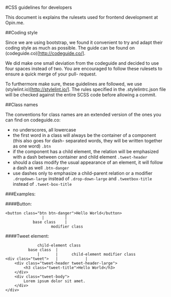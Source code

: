 #CSS guidelines for developers

This document is explains the rulesets used for frontend development at Opin.me. 

##Coding style

Since we are using bootstrap, we found it convenient to try and adapt their coding style
as much as possible. The guide can be found on (codeguide.co)[http://codeguide.co/]. 

We did make one small deviation from the codeguide and decided to use four spaces instead
of two. 
You are encouraged to follow these rulesets to ensure a quick merge of your pull-
request.

To furthermore make sure, these guidelines are followed, we use (stylelint.io)[http://stylelint.io/]. The rules specified
in the .stylelintrc.json file will be checked against the entire SCSS code before allowing a commit.

##Class names

The conventions for class names are an extended version of the ones you can find on codeguide.co:

* no underscores, all lowercase
* the first word in a class will always be the container of a component (this also goes for dash-
  separated words, they will be written together as one word) 
  `.btn`
* if the component has a child element, the relation will be emphasized with a dash between container
  and child element 
  `.tweet-header`
* should a class modify the usual appearance of an element, it will follow a dash as well
  `.btn-danger`
* use dashes only to emphasize a child-parent relation or a modifier 
  `.dropdown-large` instead of `.drop-down-large` 
  and `.tweetbox-title` instead of `.tweet-box-title` 
  
###Examples:

####Button:
  ```
  <button class="btn btn-danger">Hello World</button>
                  |         |
              base class    |
                      modifier class
  ```
  
  
####Tweet element:
  ```
                child-element class
            base class  |
                |       |      child-element modifier class
  <div class="tweet">   |            |
      <div class="tweet-header tweet-header-large">
          <h3 class="tweet-title">Hello World</h3>
      </div>
      <div class="tweet-body">
          Lorem ipsum dolor sit amet.
      </div>
  </div>
  ```
